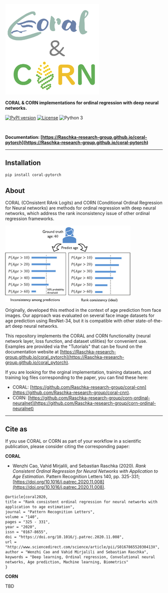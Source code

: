 <img src="docs/img/corn-coral-logo-alpha.png" width=300>

**CORAL & CORN implementations for ordinal regression with deep neural networks.**


[![PyPI version](https://badge.fury.io/py/coral-pytorch.svg)](https://badge.fury.io/py/coral-pytorch)
[![License](https://img.shields.io/badge/license-MIT-blue.svg)](https://github.com/rasbt/coral_pytorch/blob/master/LICENSE)
![Python 3](https://img.shields.io/badge/python-3-blue.svg)

<br>

**Documentation: [https://Raschka-research-group.github.io/coral-pytorch](https://Raschka-research-group.github.io/coral-pytorch)**

---



## Installation



```bash
pip install coral-pytorch
```





## About  

CORAL (COnsistent RAnk Logits) and CORN (Conditional Ordinal Regression for Neural networks) are methods for ordinal regression with deep neural networks, which address the rank inconsistency issue of other ordinal regression frameworks.

<img src="docs/img/figure1.jpg" width=400>

Originally, developed this method in the context of age prediction from face images. Our approach was evaluated on several face image datasets for age prediction using ResNet-34, but it is compatible with other state-of-the-art deep neural networks.

This repository implements the CORAL and CORN functionality (neural network layer, loss function, and dataset utilities) for convenient use. Examples are provided via the "Tutorials" that can be found on the documentation website at [https://Raschka-research-group.github.io/coral_pytorch](https://Raschka-research-group.github.io/coral_pytorch).

If you are looking for the orginal implementation, training datasets, and training log files corresponding to the paper, you can find these here: 

- CORAL: [https://github.com/Raschka-research-group/coral-cnn](https://github.com/Raschka-research-group/coral-cnn).
- CORN: [https://github.com/Raschka-research-group/corn-ordinal-neuralnet](https://github.com/Raschka-research-group/corn-ordinal-neuralnet) 



---

## Cite as

If you use CORAL or CORN  as part of your workflow in a scientific publication, please consider citing the corresponding paper:

**CORAL**

- Wenzhi Cao, Vahid Mirjalili, and Sebastian Raschka (2020).  *Rank Consistent Ordinal Regression for Neural Networks with Application to Age Estimation*. Pattern Recognition Letters 140, pp. 325-331; [https://doi.org/10.1016/j.patrec.2020.11.008](https://doi.org/10.1016/j.patrec.2020.11.008).



```
@article{coral2020,
title = "Rank consistent ordinal regression for neural networks with application to age estimation",
journal = "Pattern Recognition Letters",
volume = "140",
pages = "325 - 331",
year = "2020",
issn = "0167-8655",
doi = "https://doi.org/10.1016/j.patrec.2020.11.008",
url = "http://www.sciencedirect.com/science/article/pii/S016786552030413X",
author = "Wenzhi Cao and Vahid Mirjalili and Sebastian Raschka",
keywords = "Deep learning, Ordinal regression, Convolutional neural networks, Age prediction, Machine learning, Biometrics"
}
```

**CORN**

TBD
